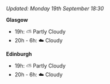 *Updated: Monday 19th September 18:30*

**Glasgow**

* 19h: :partly_sunny: Partly Cloudy
* 20h - 6h: :cloud: Cloudy

**Edinburgh**

* 19h: :partly_sunny: Partly Cloudy
* 20h - 6h: :cloud: Cloudy
